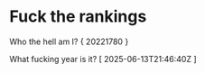 # Fuck the rankings

Who the hell am I?
{ 20221780 }

What fucking year is it?
[ 2025-06-13T21:46:40Z ]
